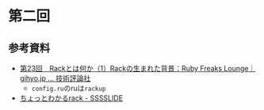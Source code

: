 # 第二回

## 参考資料
- [第23回　Rackとは何か（1）Rackの生まれた背景：Ruby Freaks Lounge｜gihyo.jp … 技術評論社](http://gihyo.jp/dev/serial/01/ruby/0023)
  - `config.ru`のruは`rackup`
- [ちょっとわかるrack - SSSSLIDE](http://sssslide.com/speakerdeck.com/lchin/rack)
